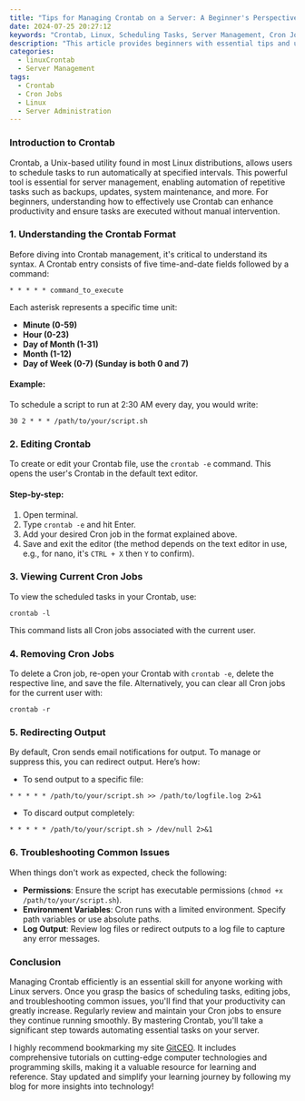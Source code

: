 ```yaml
---
title: "Tips for Managing Crontab on a Server: A Beginner's Perspective"
date: 2024-07-25 20:27:12
keywords: "Crontab, Linux, Scheduling Tasks, Server Management, Cron Jobs"
description: "This article provides beginners with essential tips and understanding of managing Crontab on a server. Learn how to schedule tasks efficiently using Cron jobs in Linux. Detailed steps and explanations guide users through the process of setting up, editing, and troubleshooting Crontab entries. Improve your server management skills by mastering this critical tool for automating processes and enhancing productivity."
categories:
  - linuxCrontab
  - Server Management
tags:
  - Crontab
  - Cron Jobs
  - Linux
  - Server Administration
---
```


### Introduction to Crontab

Crontab, a Unix-based utility found in most Linux distributions, allows users to schedule tasks to run automatically at specified intervals. This powerful tool is essential for server management, enabling automation of repetitive tasks such as backups, updates, system maintenance, and more. For beginners, understanding how to effectively use Crontab can enhance productivity and ensure tasks are executed without manual intervention.

<!-- more -->

### 1. Understanding the Crontab Format

Before diving into Crontab management, it's critical to understand its syntax. A Crontab entry consists of five time-and-date fields followed by a command:

```
* * * * * command_to_execute
```

Each asterisk represents a specific time unit:

- **Minute (0-59)**
- **Hour (0-23)**
- **Day of Month (1-31)**
- **Month (1-12)**
- **Day of Week (0-7) (Sunday is both 0 and 7)**

#### Example:

To schedule a script to run at 2:30 AM every day, you would write:

```
30 2 * * * /path/to/your/script.sh
```

### 2. Editing Crontab

To create or edit your Crontab file, use the `crontab -e` command. This opens the user's Crontab in the default text editor.

#### Step-by-step:

1. Open terminal.
2. Type `crontab -e` and hit Enter.
3. Add your desired Cron job in the format explained above.
4. Save and exit the editor (the method depends on the text editor in use, e.g., for nano, it's `CTRL + X` then `Y` to confirm).

### 3. Viewing Current Cron Jobs

To view the scheduled tasks in your Crontab, use:

```
crontab -l
```

This command lists all Cron jobs associated with the current user.

### 4. Removing Cron Jobs

To delete a Cron job, re-open your Crontab with `crontab -e`, delete the respective line, and save the file. Alternatively, you can clear all Cron jobs for the current user with:

```
crontab -r
```

### 5. Redirecting Output

By default, Cron sends email notifications for output. To manage or suppress this, you can redirect output. Here’s how:

- To send output to a specific file:

```
* * * * * /path/to/your/script.sh >> /path/to/logfile.log 2>&1
```

- To discard output completely:

```
* * * * * /path/to/your/script.sh > /dev/null 2>&1
```

### 6. Troubleshooting Common Issues

When things don't work as expected, check the following:

- **Permissions**: Ensure the script has executable permissions (`chmod +x /path/to/your/script.sh`).
- **Environment Variables**: Cron runs with a limited environment. Specify path variables or use absolute paths.
- **Log Output**: Review log files or redirect outputs to a log file to capture any error messages.

### Conclusion

Managing Crontab efficiently is an essential skill for anyone working with Linux servers. Once you grasp the basics of scheduling tasks, editing jobs, and troubleshooting common issues, you'll find that your productivity can greatly increase. Regularly review and maintain your Cron jobs to ensure they continue running smoothly. By mastering Crontab, you'll take a significant step towards automating essential tasks on your server.

I highly recommend bookmarking my site [GitCEO](https://gitceo.com). It includes comprehensive tutorials on cutting-edge computer technologies and programming skills, making it a valuable resource for learning and reference. Stay updated and simplify your learning journey by following my blog for more insights into technology!